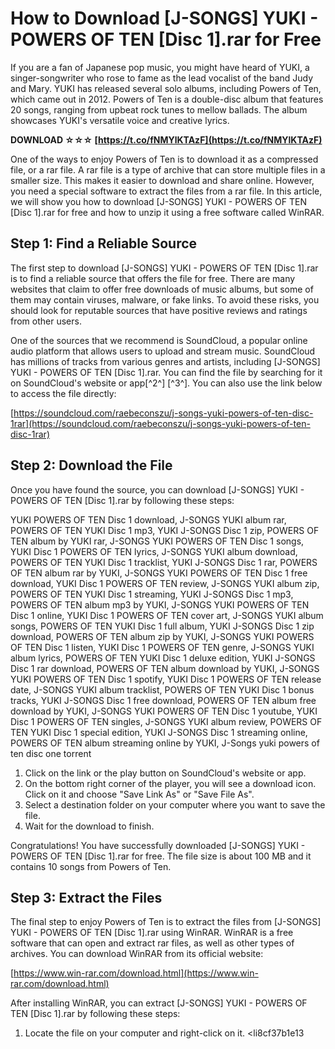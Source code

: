 
 
# How to Download [J-SONGS] YUKI - POWERS OF TEN [Disc 1].rar for Free
 
If you are a fan of Japanese pop music, you might have heard of YUKI, a singer-songwriter who rose to fame as the lead vocalist of the band Judy and Mary. YUKI has released several solo albums, including Powers of Ten, which came out in 2012. Powers of Ten is a double-disc album that features 20 songs, ranging from upbeat rock tunes to mellow ballads. The album showcases YUKI's versatile voice and creative lyrics.
 
**DOWNLOAD ☆☆☆ [https://t.co/fNMYlKTAzF](https://t.co/fNMYlKTAzF)**


 
One of the ways to enjoy Powers of Ten is to download it as a compressed file, or a rar file. A rar file is a type of archive that can store multiple files in a smaller size. This makes it easier to download and share online. However, you need a special software to extract the files from a rar file. In this article, we will show you how to download [J-SONGS] YUKI - POWERS OF TEN [Disc 1].rar for free and how to unzip it using a free software called WinRAR.
 
## Step 1: Find a Reliable Source
 
The first step to download [J-SONGS] YUKI - POWERS OF TEN [Disc 1].rar is to find a reliable source that offers the file for free. There are many websites that claim to offer free downloads of music albums, but some of them may contain viruses, malware, or fake links. To avoid these risks, you should look for reputable sources that have positive reviews and ratings from other users.
 
One of the sources that we recommend is SoundCloud, a popular online audio platform that allows users to upload and stream music. SoundCloud has millions of tracks from various genres and artists, including [J-SONGS] YUKI - POWERS OF TEN [Disc 1].rar. You can find the file by searching for it on SoundCloud's website or app[^2^] [^3^]. You can also use the link below to access the file directly:
 
[https://soundcloud.com/raebeconszu/j-songs-yuki-powers-of-ten-disc-1rar](https://soundcloud.com/raebeconszu/j-songs-yuki-powers-of-ten-disc-1rar)
 
## Step 2: Download the File
 
Once you have found the source, you can download [J-SONGS] YUKI - POWERS OF TEN [Disc 1].rar by following these steps:
 
YUKI POWERS OF TEN Disc 1 download,  J-SONGS YUKI album rar,  POWERS OF TEN YUKI Disc 1 mp3,  YUKI J-SONGS Disc 1 zip,  POWERS OF TEN album by YUKI rar,  J-SONGS YUKI POWERS OF TEN Disc 1 songs,  YUKI Disc 1 POWERS OF TEN lyrics,  J-SONGS YUKI album download,  POWERS OF TEN YUKI Disc 1 tracklist,  YUKI J-SONGS Disc 1 rar,  POWERS OF TEN album rar by YUKI,  J-SONGS YUKI POWERS OF TEN Disc 1 free download,  YUKI Disc 1 POWERS OF TEN review,  J-SONGS YUKI album zip,  POWERS OF TEN YUKI Disc 1 streaming,  YUKI J-SONGS Disc 1 mp3,  POWERS OF TEN album mp3 by YUKI,  J-SONGS YUKI POWERS OF TEN Disc 1 online,  YUKI Disc 1 POWERS OF TEN cover art,  J-SONGS YUKI album songs,  POWERS OF TEN YUKI Disc 1 full album,  YUKI J-SONGS Disc 1 zip download,  POWERS OF TEN album zip by YUKI,  J-SONGS YUKI POWERS OF TEN Disc 1 listen,  YUKI Disc 1 POWERS OF TEN genre,  J-SONGS YUKI album lyrics,  POWERS OF TEN YUKI Disc 1 deluxe edition,  YUKI J-SONGS Disc 1 rar download,  POWERS OF TEN album download by YUKI,  J-SONGS YUKI POWERS OF TEN Disc 1 spotify,  YUKI Disc 1 POWERS OF TEN release date,  J-SONGS YUKI album tracklist,  POWERS OF TEN YUKI Disc 1 bonus tracks,  YUKI J-SONGS Disc 1 free download,  POWERS OF TEN album free download by YUKI,  J-SONGS YUKI POWERS OF TEN Disc 1 youtube,  YUKI Disc 1 POWERS OF TEN singles,  J-SONGS YUKI album review,  POWERS OF TEN YUKI Disc 1 special edition,  YUKI J-SONGS Disc 1 streaming online,  POWERS OF TEN album streaming online by YUKI,  J-Songs yuki powers of ten disc one torrent
 
1. Click on the link or the play button on SoundCloud's website or app.
2. On the bottom right corner of the player, you will see a download icon. Click on it and choose "Save Link As" or "Save File As".
3. Select a destination folder on your computer where you want to save the file.
4. Wait for the download to finish.

Congratulations! You have successfully downloaded [J-SONGS] YUKI - POWERS OF TEN [Disc 1].rar for free. The file size is about 100 MB and it contains 10 songs from Powers of Ten.
 
## Step 3: Extract the Files
 
The final step to enjoy Powers of Ten is to extract the files from [J-SONGS] YUKI - POWERS OF TEN [Disc 1].rar using WinRAR. WinRAR is a free software that can open and extract rar files, as well as other types of archives. You can download WinRAR from its official website:
 
[https://www.win-rar.com/download.html](https://www.win-rar.com/download.html)
 
After installing WinRAR, you can extract [J-SONGS] YUKI - POWERS OF TEN [Disc 1].rar by following these steps:

1. Locate the file on your computer and right-click on it.
<li8cf37b1e13


